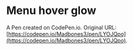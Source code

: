 # Menu hover glow

A Pen created on CodePen.io. Original URL: [https://codepen.io/Madbones3/pen/LYOJQpo](https://codepen.io/Madbones3/pen/LYOJQpo).

